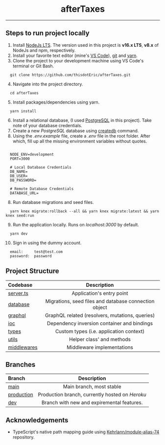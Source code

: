 <h1 align='center'> afterTaxes </h1>

---

## Steps to run project locally
1. Install [NodeJs LTS](https://nodejs.org/en/download/). The version used in this project is **v16.x LTS**, **v8.x** of NodeJs and npm, respectively.
2. Install your favorite text editor (mine's [VS Code](https://code.visualstudio.com/download)), [git](https://git-scm.com/downloads) and [yarn](https://classic.yarnpkg.com/lang/en/docs/install/#debian-stable).
3. Clone the project to your development machine using VS Code's terminal or Git Bash.
```
  git clone https://github.com/thisdotEric/afterTaxes.git
```
4.  Navigate into the project directory.
```
  cd afterTaxes
```
5.  Install packages/dependencies using yarn.
```
  yarn install
```
6. Install a relational database, (I used [PostgreSQL](https://www.postgresql.org/download/) in this project). Take note of your database credentials.
7. Create a new *PostgreSQL* database using [createdb](https://www.postgresql.org/docs/9.1/app-createdb.html) command.
8. Using the *.env.example* file, create a *.env* file in the root folder. After which, fill up all the missing environment variables without quotes.
```

  NODE_ENV=development
  PORT=3000

  # Local Database Credentials
  DB_NAME=
  DB_USER=
  DB_PASSWORD=

  # Remote Database Credentials
  DATABASE_URL=

```
8. Run database migrations and seed files.
```
  yarn knex migrate:rollback --all && yarn knex migrate:latest && yarn knex seed:run
```
9. Run the application locally. Runs on *localhost:3000* by default.
```
  yarn dev
```
10. Sign in using the dummy account.
```
  email:     test@test.com
  password:  password
```

## Project Structure
| Codebase              |      Description          |
| :-------------------- | :-----------------------: |
| [server.ts](src/server.ts)        |      Application's entry point     
| [database](src/database)        |      Migrations, seed files and database connection object 
| [graphql](src/graphql)        |      GraphQL related (resolvers, mutations, queries)     
| [ioc](src/ioc)        |      Dependency inversion container and bindings    
| [types](src/types)        |      Custom types (i.e. application context)
| [utils](src/utils)        |      Helper class' and methods
| [middlewares](src/middlewares)        |      Middleware implementations

## Branches
| Branch             |      Description          |
| :-------------------- | :-----------------------: |
| [main](https://github.com/thisdotEric/afterTaxes)        |      Main branch, most stable
| [production](https://github.com/thisdotEric/afterTaxes/tree/production)        |      Production branch, currently hosted on *Heroku*
| [dev](https://github.com/thisdotEric/afterTaxes/tree/dev)        |      Branch with new and expiremental features.

## Acknowledgements
* TypeScript's native path mapping guide using [Kehrlann/module-alias-74](https://github.com/Kehrlann/module-alias-74) repository.
